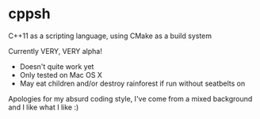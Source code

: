 cppsh
=====

C++11 as a scripting language, using CMake as a build system

Currently VERY, VERY alpha!

* Doesn't quite work yet
* Only tested on Mac OS X
* May eat children and/or destroy rainforest if run without seatbelts on

Apologies for my absurd coding style, I've come from a mixed background and I like what I like :)
